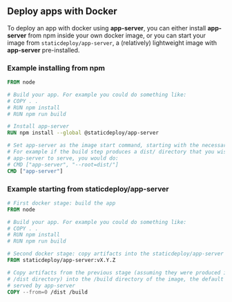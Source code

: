 ## Deploy apps with Docker

To deploy an app with docker using **app-server**, you can either install
**app-server** from npm inside your own docker image, or you can start your
image from `staticdeploy/app-server`, a (relatively) lightweight image with
**app-server** pre-installed.

### Example installing from npm

```Dockerfile
FROM node

# Build your app. For example you could do something like:
# COPY . .
# RUN npm install
# RUN npm run build

# Install app-server
RUN npm install --global @staticdeploy/app-server

# Set app-server as the image start command, starting with the necessary flags.
# For example if the build step produces a dist/ directory that you wish
# app-server to serve, you would do:
# CMD ["app-server", "--root=dist/"]
CMD ["app-server"]
```

### Example starting from staticdeploy/app-server

```Dockerfile
# First docker stage: build the app
FROM node

# Build your app. For example you could do something like:
# COPY . .
# RUN npm install
# RUN npm run build

# Second docker stage: copy artifacts into the staticdeploy/app-server image
FROM staticdeploy/app-server:vX.Y.Z

# Copy artifacts from the previous stage (assuming they were produced in the
# /dist directory) into the /build directory of the image, the default directory
# served by app-server
COPY --from=0 /dist /build
```
